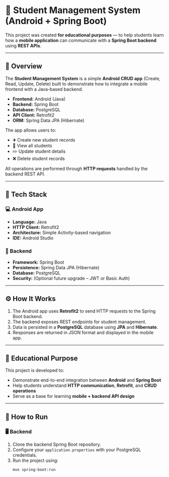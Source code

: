 # 📱 Student Management System (Android + Spring Boot)

This project was created **for educational purposes** — to help students learn how a **mobile application** can communicate with a **Spring Boot backend** using **REST APIs**.

---

## 🎯 Overview

The **Student Management System** is a simple **Android CRUD app** (Create, Read, Update, Delete) built to demonstrate how to integrate a mobile frontend with a Java-based backend.

- **Frontend:** Android (Java)
- **Backend:** Spring Boot
- **Database:** PostgreSQL
- **API Client:** Retrofit2
- **ORM:** Spring Data JPA (Hibernate)

The app allows users to:
- ➕ Create new student records  
- 📖 View all students  
- ✏️ Update student details  
- ❌ Delete student records  

All operations are performed through **HTTP requests** handled by the backend REST API.

---

## 🧩 Tech Stack

### 💻 Android App
- **Language:** Java  
- **HTTP Client:** Retrofit2  
- **Architecture:** Simple Activity-based navigation  
- **IDE:** Android Studio  

### 🧠 Backend
- **Framework:** Spring Boot  
- **Persistence:** Spring Data JPA (Hibernate)  
- **Database:** PostgreSQL  
- **Security:** (Optional future upgrade – JWT or Basic Auth)

---

## ⚙️ How It Works

1. The Android app uses **Retrofit2** to send HTTP requests to the Spring Boot backend.  
2. The backend exposes REST endpoints for student management.  
3. Data is persisted in a **PostgreSQL** database using **JPA** and **Hibernate**.  
4. Responses are returned in JSON format and displayed in the mobile app.

---

## 🧪 Educational Purpose

This project is developed to:
- Demonstrate end-to-end integration between **Android** and **Spring Boot**
- Help students understand **HTTP communication**, **Retrofit**, and **CRUD operations**
- Serve as a base for learning **mobile + backend API design**

---

## 🚀 How to Run

### 🖥️ Backend
1. Clone the backend Spring Boot repository.
2. Configure your `application.properties` with your PostgreSQL credentials.
3. Run the project using:
   ```bash
   mvn spring-boot:run
